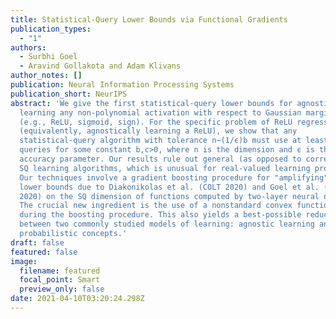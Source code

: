 ```yaml
---
title: Statistical-Query Lower Bounds via Functional Gradients
publication_types:
  - "1"
authors:
  - Surbhi Goel
  - Aravind Gollakota and Adam Klivans
author_notes: []
publication: Neural Information Processing Systems
publication_short: NeurIPS
abstract: 'We give the first statistical-query lower bounds for agnostically
  learning any non-polynomial activation with respect to Gaussian marginals
  (e.g., ReLU, sigmoid, sign). For the specific problem of ReLU regression
  (equivalently, agnostically learning a ReLU), we show that any
  statistical-query algorithm with tolerance n−(1/ϵ)b must use at least 2ncϵ
  queries for some constant b,c>0, where n is the dimension and ϵ is the
  accuracy parameter. Our results rule out general (as opposed to correlational)
  SQ learning algorithms, which is unusual for real-valued learning problems.
  Our techniques involve a gradient boosting procedure for "amplifying" recent
  lower bounds due to Diakonikolas et al. (COLT 2020) and Goel et al. (ICML
  2020) on the SQ dimension of functions computed by two-layer neural networks.
  The crucial new ingredient is the use of a nonstandard convex functional
  during the boosting procedure. This also yields a best-possible reduction
  between two commonly studied models of learning: agnostic learning and
  probabilistic concepts.'
draft: false
featured: false
image:
  filename: featured
  focal_point: Smart
  preview_only: false
date: 2021-04-10T03:20:24.298Z
---
```

